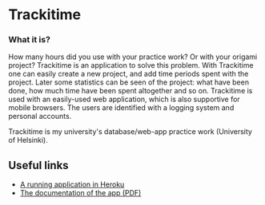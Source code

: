 # Trackitime
### What it is?
How	many	hours	did	you	use	with	your	practice	work?	Or	with	your	origami	
project?	Trackitime	is	an application	 to	solve	 this	problem.	With	Trackitime	one	can	easily	create	a	new	project,	and	add	time	periods	spent	with	the	project.
Later	some	statistics	can	be	seen	of	the	project:	what	have	been	done,	how	much	time	have	been	spent	altogether	and	so	on.
Trackitime	is	used	with	an	easily-used web application,	which	is	also	supportive for	mobile	browsers. The	users	are	identified	with	a	logging	system	and	personal	accounts.

Trackitime is my university's database/web-app practice work (University of Helsinki).

## Useful links
* <a href="https://trackitime.herokuapp.com" target="_blank">A running application in Heroku</a>
* <a href="https://trackitime.herokuapp.com/documentation" target="_blank">The documentation of the app (PDF)</a>
